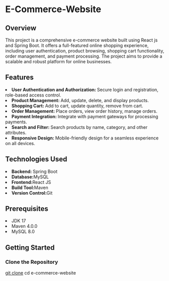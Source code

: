 # E-Commerce-Website #

## Overview ##
This project is a comprehensive e-commerce website built using React js and Spring Boot. It offers a full-featured online shopping experience, including user authentication, product browsing, shopping cart functionality, order management, and payment processing. The project aims to provide a scalable and robust platform for online businesses.

## Features ##
<li><b>User Authentication and Authorization: </b> Secure login and registration, role-based access control.</li>
<li><b>Product Management: </b>Add, update, delete, and display products.</li>
<li><b>Shopping Cart: </b>Add to cart, update quantity, remove from cart.</li>
<li><b>Order Management: </b>Place orders, view order history, manage orders.</li>
<li><b>Payment Integration: </b>Integrate with payment gateways for processing payments.</li>
<li><b>Search and Filter: </b>Search products by name, category, and other attributes.</li>
<li><b>Responsive Design: </b>Mobile-friendly design for a seamless experience on all devices.</li>

## Technologies Used ##
<li><b>Backend: </b> Spring Boot</li>
<li><b>Database:</b>MySQL</li>
<li><b>Frontend:</b>React JS</li>
<li><b>Build Tool:</b>Maven</li>
<li><b>Version Control:</b>Git</li>

## Prerequisites ##
<li>JDK 17</li>
<li>Maven 4.0.0</li>
<li>MySQL 8.0</li>

## Getting Started ##
### Clone the Repository ###


[git clone]()
cd e-commerce-website
